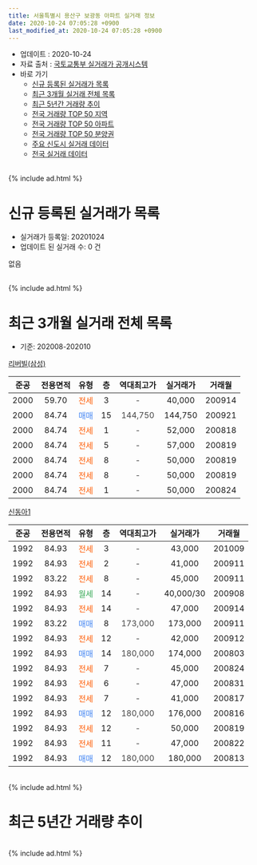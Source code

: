 ```yaml
---
title: 서울특별시 용산구 보광동 아파트 실거래 정보
date: 2020-10-24 07:05:28 +0900
last_modified_at: 2020-10-24 07:05:28 +0900
---
```


* 업데이트 : 2020-10-24
* 자료 출처 : [국토교통부 실거래가 공개시스템](http://rt.molit.go.kr)
* 바로 가기
    * [신규 등록된 실거래가 목록](#신규-등록된-실거래가-목록)
    * [최근 3개월 실거래 전체 목록](#최근-3개월-실거래-전체-목록)
    * [최근 5년간 거래량 추이](#최근-5년간-거래량-추이)
    * [전국 거래량 TOP 50 지역](https://inasie.github.io/apt-trade-info/최근-3개월-전국에서-가장-거래가-많이-발생한-지역)
    * [전국 거래량 TOP 50 아파트](https://inasie.github.io/apt-trade-info/최근-3개월-전국에서-가장-거래가-많이-발생한-아파트)
    * [전국 거래량 TOP 50 분양권](https://inasie.github.io/apt-trade-info/최근-3개월-전국에서-가장-거래가-많이-발생한-분양권)
    * [주요 신도시 실거래 데이터](https://inasie.github.io/apt-trade-info/주요-신도시)
    * [전국 실거래 데이터](https://inasie.github.io/apt-trade-info/전국)
<br>
{% include ad.html %}
<br>

# 신규 등록된 실거래가 목록
* 실거래가 등록일: 20201024
* 업데이트 된 실거래 수: 0 건

없음

<br>
{% include ad.html %}
<br>

# 최근 3개월 실거래 전체 목록
* 기준: 202008-202010


[리버빌(삼성)](https://search.naver.com/search.naver?query=%EC%84%9C%EC%9A%B8%ED%8A%B9%EB%B3%84%EC%8B%9C+%EC%9A%A9%EC%82%B0%EA%B5%AC+%EB%B3%B4%EA%B4%91%EB%8F%99+%EB%A6%AC%EB%B2%84%EB%B9%8C%28%EC%82%BC%EC%84%B1%29)

|준공|전용면적|유형|층|역대최고가|실거래가|거래월|
|:---:|:---:|:---:|:---:|:---:|:---:|:---:|
|2000|59.70|<span style="color:#ff5a00">전세</span>|3|<span style="color:#444444">-</span>|40,000|200914|
|2000|84.74|<span style="color:#4285f3">매매</span>|15|<span style="color:#444444">144,750</span>|144,750|200921|
|2000|84.74|<span style="color:#ff5a00">전세</span>|1|<span style="color:#444444">-</span>|52,000|200818|
|2000|84.74|<span style="color:#ff5a00">전세</span>|5|<span style="color:#444444">-</span>|57,000|200819|
|2000|84.74|<span style="color:#ff5a00">전세</span>|8|<span style="color:#444444">-</span>|50,000|200819|
|2000|84.74|<span style="color:#ff5a00">전세</span>|8|<span style="color:#444444">-</span>|50,000|200819|
|2000|84.74|<span style="color:#ff5a00">전세</span>|1|<span style="color:#444444">-</span>|50,000|200824|

[신동아1](https://search.naver.com/search.naver?query=%EC%84%9C%EC%9A%B8%ED%8A%B9%EB%B3%84%EC%8B%9C+%EC%9A%A9%EC%82%B0%EA%B5%AC+%EB%B3%B4%EA%B4%91%EB%8F%99+%EC%8B%A0%EB%8F%99%EC%95%841)

|준공|전용면적|유형|층|역대최고가|실거래가|거래월|
|:---:|:---:|:---:|:---:|:---:|:---:|:---:|
|1992|84.93|<span style="color:#ff5a00">전세</span>|3|<span style="color:#444444">-</span>|43,000|201009|
|1992|84.93|<span style="color:#ff5a00">전세</span>|2|<span style="color:#444444">-</span>|41,000|200911|
|1992|83.22|<span style="color:#ff5a00">전세</span>|8|<span style="color:#444444">-</span>|45,000|200911|
|1992|84.93|<span style="color:#34a853">월세</span>|14|<span style="color:#444444">-</span>|40,000/30|200908|
|1992|84.93|<span style="color:#ff5a00">전세</span>|14|<span style="color:#444444">-</span>|47,000|200914|
|1992|83.22|<span style="color:#4285f3">매매</span>|8|<span style="color:#444444">173,000</span>|173,000|200911|
|1992|84.93|<span style="color:#ff5a00">전세</span>|12|<span style="color:#444444">-</span>|42,000|200912|
|1992|84.93|<span style="color:#4285f3">매매</span>|14|<span style="color:#444444">180,000</span>|174,000|200803|
|1992|84.93|<span style="color:#ff5a00">전세</span>|7|<span style="color:#444444">-</span>|45,000|200824|
|1992|84.93|<span style="color:#ff5a00">전세</span>|6|<span style="color:#444444">-</span>|47,000|200831|
|1992|84.93|<span style="color:#ff5a00">전세</span>|7|<span style="color:#444444">-</span>|41,000|200817|
|1992|84.93|<span style="color:#4285f3">매매</span>|12|<span style="color:#444444">180,000</span>|176,000|200816|
|1992|84.93|<span style="color:#ff5a00">전세</span>|12|<span style="color:#444444">-</span>|50,000|200819|
|1992|84.93|<span style="color:#ff5a00">전세</span>|11|<span style="color:#444444">-</span>|47,000|200822|
|1992|84.93|<span style="color:#4285f3">매매</span>|12|<span style="color:#444444">180,000</span>|180,000|200813|


<br>
{% include ad.html %}
<br>

# 최근 5년간 거래량 추이


<div style="width:100%;">
    <canvas id="deal_progress" height="200"></canvas>
</div>

<script>
new Chart(document.getElementById("deal_progress"), {
    type: 'line',
    data: {
        labels: ['201510','201511','201512','201601','201602','201603','201604','201605','201606','201607','201608','201609','201610','201611','201612','201701','201702','201703','201704','201705','201706','201707','201708','201709','201710','201711','201712','201801','201802','201803','201804','201805','201806','201807','201808','201809','201810','201811','201812','201901','201902','201903','201904','201905','201906','201907','201908','201909','201910','201911','201912','202001','202002','202003','202004','202005','202006','202007','202008','202009','202010'],
        datasets: [{
            label: '매매',
            pointRadius: 1,
            data: [2, 2, 1, 1, 3, 4, 7, 9, 5, 7, 7, 6, 3, 1, 3, 1, 9, 9, 8, 4, 1, 4, 3, 1, 1, 2, 4, 5, 0, 1, 0, 2, 1, 2, 4, 0, 0, 2, 0, 0, 0, 1, 0, 1, 0, 1, 0, 1, 5, 5, 4, 2, 0, 1, 0, 2, 3, 9, 3, 2, 0],
            borderColor: "rgba(255, 201, 14, 1)",
            backgroundColor: "rgba(255, 201, 14, 0.5)",
            fill: false,
            lineTension: 0
        },{
            label: '전월세',
            pointRadius: 1,
            data: [7, 7, 6, 8, 7, 6, 5, 5, 7, 6, 6, 6, 9, 5, 6, 5, 8, 15, 8, 10, 7, 8, 9, 5, 5, 7, 7, 4, 7, 7, 5, 3, 4, 5, 1, 5, 4, 4, 0, 4, 3, 10, 4, 6, 3, 4, 2, 4, 4, 7, 2, 5, 11, 7, 8, 3, 9, 10, 10, 6, 1],
            borderColor: "rgba(0, 141, 185, 1)",
            backgroundColor: "rgba(0, 141, 185, 0.5)",
            fill: false,
            lineTension: 0
        }
        ]
    },
    options: {
        responsive: true,
        title: {
            display: false
        },
        tooltips: {
            mode: 'index',
            intersect: false
        },
        hover: {
            mode: 'nearest',
            intersect: true
        },
        scales: {
            xAxes: [{
                display: true,
                scaleLabel: {
                    display: true,
                    labelString: '년/월'
                }
            }],
            yAxes: [{
                display: true,
                ticks: {
                    suggestedMin: 0,
                },
                scaleLabel: {
                    display: true,
                    labelString: '실거래 수'
                }
            }]
        }
    }
});

</script>


<br>
{% include ad.html %}
<br>

